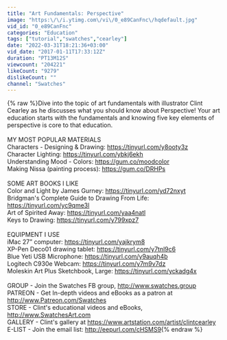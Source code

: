 ```yaml
---
title: "Art Fundamentals: Perspective"
image: "https:\/\/i.ytimg.com\/vi\/0_e89CanFnc\/hqdefault.jpg"
vid_id: "0_e89CanFnc"
categories: "Education"
tags: ["tutorial","swatches","cearley"]
date: "2022-03-31T18:21:36+03:00"
vid_date: "2017-01-11T17:33:12Z"
duration: "PT13M12S"
viewcount: "204221"
likeCount: "9279"
dislikeCount: ""
channel: "Swatches"
---
```

{% raw %}Dive into the topic of art fundamentals with illustrator Clint Cearley as he discusses what you should know about Perspective! Your art education starts with the fundamentals and knowing five key elements of perspective is core to that education.<br /><br />MY MOST POPULAR MATERIALS <br />Characters - Designing &amp; Drawing: <a rel="nofollow" target="blank" href="https://tinyurl.com/y8ooty3z">https://tinyurl.com/y8ooty3z</a><br />Character Lighting: <a rel="nofollow" target="blank" href="https://tinyurl.com/ybkj6ekh">https://tinyurl.com/ybkj6ekh</a><br />Understanding Mood - Colors: <a rel="nofollow" target="blank" href="https://gum.co/moodcolor">https://gum.co/moodcolor</a><br />Making Nissa (painting process): <a rel="nofollow" target="blank" href="https://gum.co/DRHPs">https://gum.co/DRHPs</a><br /><br />SOME ART BOOKS I LIKE<br />Color and Light by James Gurney: <a rel="nofollow" target="blank" href="https://tinyurl.com/yd72nxyt">https://tinyurl.com/yd72nxyt</a><br />Bridgman's Complete Guide to Drawing From Life: <a rel="nofollow" target="blank" href="https://tinyurl.com/yc9qme3l">https://tinyurl.com/yc9qme3l</a><br />Art of Spirited Away: <a rel="nofollow" target="blank" href="https://tinyurl.com/yaa4natl">https://tinyurl.com/yaa4natl</a><br />Keys to Drawing: <a rel="nofollow" target="blank" href="https://tinyurl.com/y799xpz7">https://tinyurl.com/y799xpz7</a><br /><br />EQUIPMENT I USE<br />iMac 27” computer: <a rel="nofollow" target="blank" href="https://tinyurl.com/yajkrym8">https://tinyurl.com/yajkrym8</a><br />XP-Pen Deco01 drawing tablet: <a rel="nofollow" target="blank" href="https://tinyurl.com/y7tnl9c6">https://tinyurl.com/y7tnl9c6</a><br />Blue Yeti USB Microphone: <a rel="nofollow" target="blank" href="https://tinyurl.com/y9auqh4b">https://tinyurl.com/y9auqh4b</a><br />Logitech C930e Webcam: <a rel="nofollow" target="blank" href="https://tinyurl.com/y7m9v7dz">https://tinyurl.com/y7m9v7dz</a><br />Moleskin Art Plus Sketchbook, Large: <a rel="nofollow" target="blank" href="https://tinyurl.com/yckadg4x">https://tinyurl.com/yckadg4x</a><br /><br />GROUP - Join the Swatches FB group, <a rel="nofollow" target="blank" href="http://www.swatches.group">http://www.swatches.group</a><br />PATREON - Get In-depth videos and eBooks as a patron at <a rel="nofollow" target="blank" href="http://www.Patreon.com/Swatches">http://www.Patreon.com/Swatches</a><br />STORE - Clint's educational videos and eBooks,  <a rel="nofollow" target="blank" href="http://www.SwatchesArt.com">http://www.SwatchesArt.com</a><br />GALLERY - Clint's gallery at <a rel="nofollow" target="blank" href="https://www.artstation.com/artist/clintcearley">https://www.artstation.com/artist/clintcearley</a><br />E-LIST - Join the email list: <a rel="nofollow" target="blank" href="http://eepurl.com/cHSMS9">http://eepurl.com/cHSMS9</a>{% endraw %}
